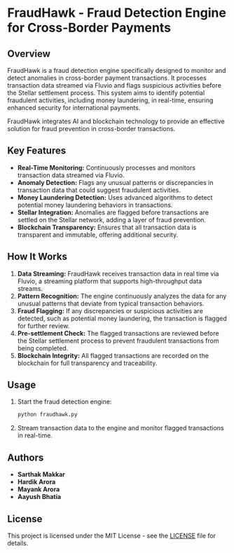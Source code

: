 
# FraudHawk - Fraud Detection Engine for Cross-Border Payments

## Overview
FraudHawk is a fraud detection engine specifically designed to monitor and detect anomalies in cross-border payment transactions. It processes transaction data streamed via Fluvio and flags suspicious activities before the Stellar settlement process. This system aims to identify potential fraudulent activities, including money laundering, in real-time, ensuring enhanced security for international payments.

FraudHawk integrates AI and blockchain technology to provide an effective solution for fraud prevention in cross-border transactions.

## Key Features
- **Real-Time Monitoring:** Continuously processes and monitors transaction data streamed via Fluvio.
- **Anomaly Detection:** Flags any unusual patterns or discrepancies in transaction data that could suggest fraudulent activities.
- **Money Laundering Detection:** Uses advanced algorithms to detect potential money laundering behaviors in transactions.
- **Stellar Integration:** Anomalies are flagged before transactions are settled on the Stellar network, adding a layer of fraud prevention.
- **Blockchain Transparency:** Ensures that all transaction data is transparent and immutable, offering additional security.

## How It Works
1. **Data Streaming:** FraudHawk receives transaction data in real time via Fluvio, a streaming platform that supports high-throughput data streams.
2. **Pattern Recognition:** The engine continuously analyzes the data for any unusual patterns that deviate from typical transaction behaviors.
3. **Fraud Flagging:** If any discrepancies or suspicious activities are detected, such as potential money laundering, the transaction is flagged for further review.
4. **Pre-settlement Check:** The flagged transactions are reviewed before the Stellar settlement process to prevent fraudulent transactions from being completed.
5. **Blockchain Integrity:** All flagged transactions are recorded on the blockchain for full transparency and traceability.




## Usage

1. Start the fraud detection engine:

   ```bash
   python fraudhawk.py
   ```

2. Stream transaction data to the engine and monitor flagged transactions in real-time.

## Authors
- **Sarthak Makkar**
- **Hardik Arora**
- **Mayank Arora**
- **Aayush Bhatia**

## License
This project is licensed under the MIT License - see the [LICENSE](LICENSE) file for details.
